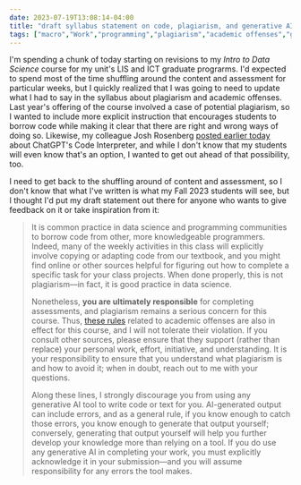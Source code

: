 ```yaml
---
date: 2023-07-19T13:08:14-04:00
title: "draft syllabus statement on code, plagiarism, and generative AI"
tags: ["macro","Work","programming","plagiarism","academic offenses","generative AI","data science","ICT 661","Josh Rosenberg","ChatGPT"]
---
```

I'm spending a chunk of today starting on revisions to my *Intro to Data Science* course for my unit's LIS and ICT graduate prograrms. I'd expected to spend most of the time shuffling around the content and assessment for particular weeks, but I quickly realized that I was going to need to update what I had to say in the syllabus about plagiarism and academic offenses. Last year's offering of the course involved a case of potential plagiarism, so I wanted to include more explicit instruction that encourages students to borrow code while making it clear that there are right and wrong ways of doing so. Likewise, my colleague Josh Rosenberg [posted earlier today](https://joshuamrosenberg.com/post/2023/07/19/on-chatgpt-s-code-interpreter/) about ChatGPT's Code Interpreter, and while I don't know that my students will even know that's an option, I wanted to get out ahead of that possibility, too.

I need to get back to the shuffling around of content and assessment, so I don't know that what I've written is what my Fall 2023 students will see, but I thought I'd put my draft statement out there for anyone who wants to give feedback on it or take inspiration from it: 

> It is common practice in data science and programming communities to borrow code from other, more knowledgeable programmers. Indeed, many of the weekly activities in this class will explicitly involve copying or adapting code from our textbook, and you might find online or other sources helpful for figuring out how to complete a specific task for your class projects. When done properly, this is not plagiarism—in fact, it is good practice in data science.
> 
> Nonetheless, **you are ultimately responsible** for completing assessments, and plagiarism remains a serious concern for this course. Thus, [these rules](https://www.uky.edu/universitysenate/ao) related to academic offenses are also in effect for this course, and I will not tolerate their violation. If you consult other sources, please ensure that they support (rather than replace) your personal work, effort, initiative, and understanding. It is your responsibility to ensure that you understand what plagiarism is and how to avoid it; when in doubt, reach out to me with your questions.
> 
> Along these lines, I strongly discourage you from using any generative AI tool to write code or text for you. AI-generated output can include errors, and as a general rule, if you know enough to catch those errors, you know enough to generate that output yourself; conversely, generating that output yourself will help you further develop your knowledge more than relying on a tool. If you do use any generative AI in completing your work, you must explicitly acknowledge it in your submission—and you will assume responsibility for any errors the tool makes.